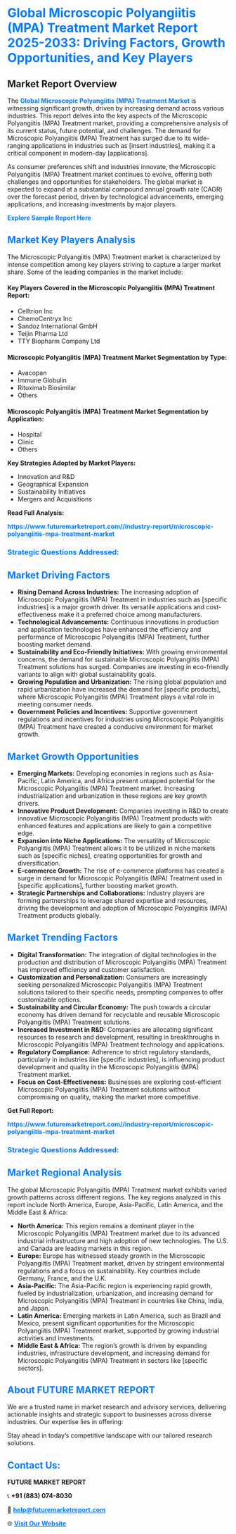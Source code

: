 <h1 style="color: #007BFF;">Global Microscopic Polyangiitis (MPA) Treatment Market Report 2025-2033: Driving Factors, Growth Opportunities, and Key Players</h1>

<section id="overview">
<h2>Market Report Overview</h2>
<p>The <a href="https://www.futuremarketreport.com//industry-report/microscopic-polyangiitis-mpa-treatment-market" style="color: #007BFF; text-decoration: none;"><strong>Global Microscopic Polyangiitis (MPA) Treatment Market</strong></a> is witnessing significant growth, driven by increasing demand across various industries. This report delves into the key aspects of the Microscopic Polyangiitis (MPA) Treatment market, providing a comprehensive analysis of its current status, future potential, and challenges. The demand for Microscopic Polyangiitis (MPA) Treatment has surged due to its wide-ranging applications in industries such as [insert industries], making it a critical component in modern-day [applications].</p>
<p>As consumer preferences shift and industries innovate, the Microscopic Polyangiitis (MPA) Treatment market continues to evolve, offering both challenges and opportunities for stakeholders. The global market is expected to expand at a substantial compound annual growth rate (CAGR) over the forecast period, driven by technological advancements, emerging applications, and increasing investments by major players.</p>
</section>

<section id="overview">
<p><a href="https://www.futuremarketreport.com//request-sample/reportId=86275" style="color: #007BFF; text-decoration: none;"><strong>Explore Sample Report Here</strong></a></p>
</section>

<section id="key-players">
<h2 style="color: #007BFF;">Market Key Players Analysis</h2>
<p>The Microscopic Polyangiitis (MPA) Treatment market is characterized by intense competition among key players striving to capture a larger market share. Some of the leading companies in the market include:</p>
<h4>Key Players Covered in the Microscopic Polyangiitis (MPA) Treatment Report:</h4>
<ul><li>Celltrion Inc</li><li>ChemoCentryx Inc</li><li>Sandoz International GmbH</li><li>Teijin Pharma Ltd</li><li>TTY Biopharm Company Ltd</li></ul>
<h4>Microscopic Polyangiitis (MPA) Treatment Market Segmentation by Type:</h4>
<ul><li>Avacopan</li><li>Immune Globulin</li><li>Rituximab Biosimilar</li><li>Others</li></ul>

<h4>Microscopic Polyangiitis (MPA) Treatment Market Segmentation by Application:</h4>
<ul><li>Hospital</li><li>Clinic</li><li>Others</li></ul>
<p><strong>Key Strategies Adopted by Market Players:</strong></p>
<ul>
<li>Innovation and R&D</li>
<li>Geographical Expansion</li>
<li>Sustainability Initiatives</li>
<li>Mergers and Acquisitions</li>
</ul>
</section>

<section>
<p><strong>Read Full Analysis: </strong></p><a href="https://www.futuremarketreport.com//industry-report/microscopic-polyangiitis-mpa-treatment-market" style="color: #007BFF; text-decoration: none;"><strong>https://www.futuremarketreport.com//industry-report/microscopic-polyangiitis-mpa-treatment-market</strong></a>
<h3 style="color: #007BFF;">Strategic Questions Addressed:</h3>
</section>

<section id="driving-factors">
<h2 style="color: #007BFF;">Market Driving Factors</h2>
<ul>
<li><strong>Rising Demand Across Industries:</strong> The increasing adoption of Microscopic Polyangiitis (MPA) Treatment in industries such as [specific industries] is a major growth driver. Its versatile applications and cost-effectiveness make it a preferred choice among manufacturers.</li>
<li><strong>Technological Advancements:</strong> Continuous innovations in production and application technologies have enhanced the efficiency and performance of Microscopic Polyangiitis (MPA) Treatment, further boosting market demand.</li>
<li><strong>Sustainability and Eco-Friendly Initiatives:</strong> With growing environmental concerns, the demand for sustainable Microscopic Polyangiitis (MPA) Treatment solutions has surged. Companies are investing in eco-friendly variants to align with global sustainability goals.</li>
<li><strong>Growing Population and Urbanization:</strong> The rising global population and rapid urbanization have increased the demand for [specific products], where Microscopic Polyangiitis (MPA) Treatment plays a vital role in meeting consumer needs.</li>
<li><strong>Government Policies and Incentives:</strong> Supportive government regulations and incentives for industries using Microscopic Polyangiitis (MPA) Treatment have created a conducive environment for market growth.</li>
</ul>
</section>

<section id="growth-opportunities">
<h2 style="color: #007BFF;">Market Growth Opportunities</h2>
<ul>
<li><strong>Emerging Markets:</strong> Developing economies in regions such as Asia-Pacific, Latin America, and Africa present untapped potential for the Microscopic Polyangiitis (MPA) Treatment market. Increasing industrialization and urbanization in these regions are key growth drivers.</li>
<li><strong>Innovative Product Development:</strong> Companies investing in R&D to create innovative Microscopic Polyangiitis (MPA) Treatment products with enhanced features and applications are likely to gain a competitive edge.</li>
<li><strong>Expansion into Niche Applications:</strong> The versatility of Microscopic Polyangiitis (MPA) Treatment allows it to be utilized in niche markets such as [specific niches], creating opportunities for growth and diversification.</li>
<li><strong>E-commerce Growth:</strong> The rise of e-commerce platforms has created a surge in demand for Microscopic Polyangiitis (MPA) Treatment used in [specific applications], further boosting market growth.</li>
<li><strong>Strategic Partnerships and Collaborations:</strong> Industry players are forming partnerships to leverage shared expertise and resources, driving the development and adoption of Microscopic Polyangiitis (MPA) Treatment products globally.</li>
</ul>
</section>

<section id="trending-factors">
<h2 style="color: #007BFF;">Market Trending Factors</h2>
<ul>
<li><strong>Digital Transformation:</strong> The integration of digital technologies in the production and distribution of Microscopic Polyangiitis (MPA) Treatment has improved efficiency and customer satisfaction.</li>
<li><strong>Customization and Personalization:</strong> Consumers are increasingly seeking personalized Microscopic Polyangiitis (MPA) Treatment solutions tailored to their specific needs, prompting companies to offer customizable options.</li>
<li><strong>Sustainability and Circular Economy:</strong> The push towards a circular economy has driven demand for recyclable and reusable Microscopic Polyangiitis (MPA) Treatment solutions.</li>
<li><strong>Increased Investment in R&D:</strong> Companies are allocating significant resources to research and development, resulting in breakthroughs in Microscopic Polyangiitis (MPA) Treatment technology and applications.</li>
<li><strong>Regulatory Compliance:</strong> Adherence to strict regulatory standards, particularly in industries like [specific industries], is influencing product development and quality in the Microscopic Polyangiitis (MPA) Treatment market.</li>
<li><strong>Focus on Cost-Effectiveness:</strong> Businesses are exploring cost-efficient Microscopic Polyangiitis (MPA) Treatment solutions without compromising on quality, making the market more competitive.</li>
</ul>
</section>

<section>
<p><strong>Get Full Report: </strong></p><a href="https://www.futuremarketreport.com//industry-report/microscopic-polyangiitis-mpa-treatment-market" style="color: #007BFF; text-decoration: none;"><strong>https://www.futuremarketreport.com//industry-report/microscopic-polyangiitis-mpa-treatment-market</strong></a>
<h3 style="color: #007BFF;">Strategic Questions Addressed:</h3>
</section>


<section id="regional-analysis">
<h2 style="color: #007BFF;">Market Regional Analysis</h2>
<p>The global Microscopic Polyangiitis (MPA) Treatment market exhibits varied growth patterns across different regions. The key regions analyzed in this report include North America, Europe, Asia-Pacific, Latin America, and the Middle East & Africa:</p>
<ul>
<li><strong>North America:</strong> This region remains a dominant player in the Microscopic Polyangiitis (MPA) Treatment market due to its advanced industrial infrastructure and high adoption of new technologies. The U.S. and Canada are leading markets in this region.</li>
<li><strong>Europe:</strong> Europe has witnessed steady growth in the Microscopic Polyangiitis (MPA) Treatment market, driven by stringent environmental regulations and a focus on sustainability. Key countries include Germany, France, and the U.K.</li>
<li><strong>Asia-Pacific:</strong> The Asia-Pacific region is experiencing rapid growth, fueled by industrialization, urbanization, and increasing demand for Microscopic Polyangiitis (MPA) Treatment in countries like China, India, and Japan.</li>
<li><strong>Latin America:</strong> Emerging markets in Latin America, such as Brazil and Mexico, present significant opportunities for the Microscopic Polyangiitis (MPA) Treatment market, supported by growing industrial activities and investments.</li>
<li><strong>Middle East & Africa:</strong> The region’s growth is driven by expanding industries, infrastructure development, and increasing demand for Microscopic Polyangiitis (MPA) Treatment in sectors like [specific sectors].</li>
</ul>
</section>

<footer>
<h2 style="color: #007BFF;">About FUTURE MARKET REPORT</h2>
<p>We are a trusted name in market research and advisory services, delivering actionable insights and strategic support to businesses across diverse industries. Our expertise lies in offering:</p>

<p>Stay ahead in today’s competitive landscape with our tailored research solutions.</p>

<h2 style="color: #007BFF;">Contact Us:</h2>
<p><strong>FUTURE MARKET REPORT</strong></p>
<p>📞 <strong>+91 (883) 074-8030</strong></p>
<p>📧 <strong><a href="mailto:help@futuremarketreport.com" style="color: #007BFF;">help@futuremarketreport.com</a></strong></p>
<p>🌐 <strong><a href="https://www.futuremarketreport.com/" style="color: #007BFF;">Visit Our Website</a></strong></p>
</footer>